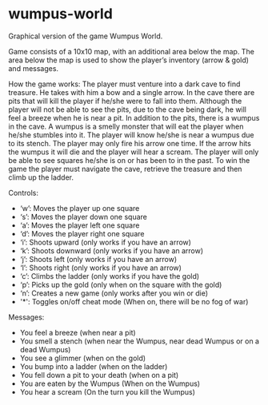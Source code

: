 # wumpus-world

Graphical version of the game Wumpus World.

Game consists of a 10x10 map, with an additional area below the map. The area below the map is used to show the player’s inventory (arrow & gold) and messages.

How the game works:
The player must venture into a dark cave to find treasure. He takes with him a bow and a single arrow.
In the cave there are pits that will kill the player if he/she were to fall into them. Although the player will not be able to see the pits, due to the cave being dark, he will feel a breeze when he is near a pit.
In addition to the pits, there is a wumpus in the cave. A wumpus is a smelly monster that will eat the player when he/she stumbles into it. The player will know he/she is near a wumpus due to its stench.
The player may only fire his arrow one time. If the arrow hits the wumpus it will die and the player will hear a scream.
The player will only be able to see squares he/she is on or has been to in the past. To win the game the player must navigate the cave, retrieve the treasure and then climb up the ladder.

Controls:
- ‘w’: Moves the player up one square
- ‘s’: Moves the player down one square
- ‘a’: Moves the player left one square
- ‘d’: Moves the player right one square
- ‘i’: Shoots upward (only works if you have an arrow)
- ‘k’: Shoots downward (only works if you have an arrow)
- ‘j’: Shoots left (only works if you have an arrow)
- ‘l’: Shoots right (only works if you have an arrow)
- ‘c’: Climbs the ladder (only works if you have the gold)
- ‘p’: Picks up the gold (only when on the square with the gold)
- ‘n’: Creates a new game (only works after you win or die)
- '*': Toggles on/off cheat mode (When on, there will be no fog of war)

Messages: 
- You feel a breeze (when near a pit)
- You smell a stench (when near the Wumpus, near dead Wumpus or on a dead Wumpus)
- You see a glimmer (when on the gold)
- You bump into a ladder (when on the ladder)
- You fell down a pit to your death (when on a pit)
- You are eaten by the Wumpus (When on the Wumpus)
- You hear a scream (On the turn you kill the Wumpus)
